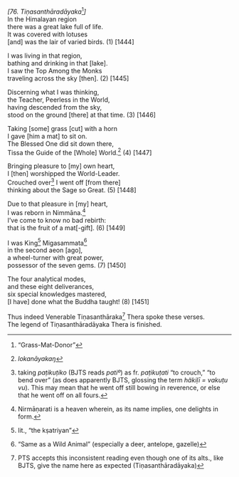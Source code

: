 *\[76. Tiṇasanthāradāyaka*[^1]*\]*  
In the Himalayan region  
there was a great lake full of life.  
It was covered with lotuses  
\[and\] was the lair of varied birds. (1) \[1444\]

I was living in that region,  
bathing and drinking in that \[lake\].  
I saw the Top Among the Monks  
traveling across the sky \[then\]. (2) \[1445\]

Discerning what I was thinking,  
the Teacher, Peerless in the World,  
having descended from the sky,  
stood on the ground \[there\] at that time. (3) \[1446\]

Taking \[some\] grass \[cut\] with a horn  
I gave \[him a mat\] to sit on.  
The Blessed One did sit down there,  
Tissa the Guide of the \[Whole\] World.[^2] (4) \[1447\]

Bringing pleasure to \[my\] own heart,  
I \[then\] worshipped the World-Leader.  
Crouched over[^3] I went off \[from there\]  
thinking about the Sage so Great. (5) \[1448\]

Due to that pleasure in \[my\] heart,  
I was reborn in Nimmāna.[^4]  
I’ve come to know no bad rebirth:  
that is the fruit of a mat\[-gift\]. (6) \[1449\]

I was King[^5] Migasammata[^6]  
in the second aeon \[ago\],  
a wheel-turner with great power,  
possessor of the seven gems. (7) \[1450\]

The four analytical modes,  
and these eight deliverances,  
six special knowledges mastered,  
\[I have\] done what the Buddha taught! (8) \[1451\]

Thus indeed Venerable Tiṇasanthāraka[^7] Thera spoke these verses.  
The legend of Tiṇasanthāradāyaka Thera is finished.

[^1]: “Grass-Mat-Donor”

[^2]: *lokanāyakaŋ*

[^3]: taking *paṭikuṭiko* (BJTS reads *patiº*) as fr. *paṭikuṭati* “to crouch,” “to bend over” (as does apparently BJTS, glossing the term *häkiḷī = vakuṭu vu*). This may mean that he went off still bowing in reverence, or else that he went off on all fours.

[^4]: Nirmāṇarati is a heaven wherein, as its name implies, one delights in form.

[^5]: lit., “the kṣatriyan”

[^6]: “Same as a Wild Animal” (especially a deer, antelope, gazelle)

[^7]: PTS accepts this inconsistent reading even though one of its alts., like BJTS, give the name here as expected (Tiṇasanthāradāyaka)

